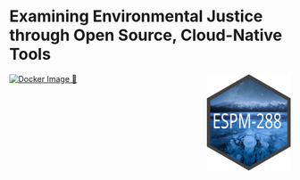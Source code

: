 # Examining Environmental Justice through Open Source, Cloud-Native Tools

<img align="right" src="assets/img/espm-288.png" width="150" alt="logo">

[![Docker Image :whale2:](https://github.com/espm-288/website/actions/workflows/docker-image.yml/badge.svg)](https://github.com/espm-288/website/actions/workflows/docker-image.yml)

